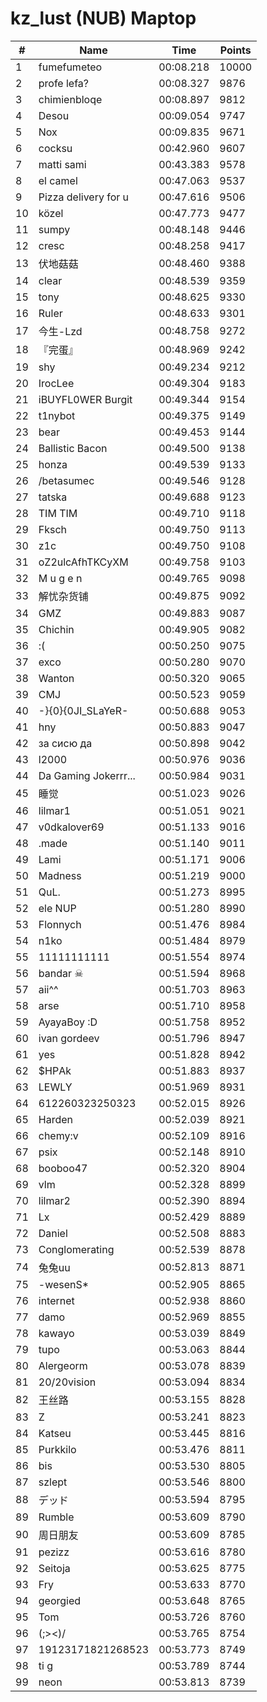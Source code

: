 # kz_lust (NUB) Maptop

|  # | Name | Time | Points |
|-------------- | -------------- | -------------- | -------------- | 
| 1 | fumefumeteo | 00:08.218 | 10000 | 
| 2 | profe lefa? | 00:08.327 | 9876 | 
| 3 | chimienbloqe | 00:08.897 | 9812 | 
| 4 | Desou | 00:09.054 | 9747 | 
| 5 | Nox | 00:09.835 | 9671 | 
| 6 | cocksu | 00:42.960 | 9607 | 
| 7 | matti sami | 00:43.383 | 9578 | 
| 8 | el camel | 00:47.063 | 9537 | 
| 9 | Pizza delivery for u | 00:47.616 | 9506 | 
| 10 | közel | 00:47.773 | 9477 | 
| 11 | sumpy | 00:48.148 | 9446 | 
| 12 | cresc | 00:48.258 | 9417 | 
| 13 | 伏地菇菇 | 00:48.460 | 9388 | 
| 14 | clear | 00:48.539 | 9359 | 
| 15 | tony | 00:48.625 | 9330 | 
| 16 | Ruler | 00:48.633 | 9301 | 
| 17 | 今生-Lzd | 00:48.758 | 9272 | 
| 18 | 『完蛋』 | 00:48.969 | 9242 | 
| 19 | shy | 00:49.234 | 9212 | 
| 20 | IrocLee | 00:49.304 | 9183 | 
| 21 | iBUYFL0WER Burgit | 00:49.344 | 9154 | 
| 22 | t1nybot | 00:49.375 | 9149 | 
| 23 | bear | 00:49.453 | 9144 | 
| 24 | Ballistic Bacon | 00:49.500 | 9138 | 
| 25 | honza | 00:49.539 | 9133 | 
| 26 | /betasumec | 00:49.546 | 9128 | 
| 27 | tatska | 00:49.688 | 9123 | 
| 28 | TIM TIM | 00:49.710 | 9118 | 
| 29 | Fksch | 00:49.750 | 9113 | 
| 30 | z1c | 00:49.750 | 9108 | 
| 31 | oZ2ulcAfhTKCyXM | 00:49.758 | 9103 | 
| 32 | M u g e n | 00:49.765 | 9098 | 
| 33 | 解忧杂货铺 | 00:49.875 | 9092 | 
| 34 | GMZ | 00:49.883 | 9087 | 
| 35 | Chichin | 00:49.905 | 9082 | 
| 36 | :( | 00:50.250 | 9075 | 
| 37 | exco | 00:50.280 | 9070 | 
| 38 | Wanton | 00:50.320 | 9065 | 
| 39 | CMJ | 00:50.523 | 9059 | 
| 40 | -}{0}{0JI_SLaYeR- | 00:50.688 | 9053 | 
| 41 | hny | 00:50.883 | 9047 | 
| 42 | за сисю да | 00:50.898 | 9042 | 
| 43 | l2000 | 00:50.976 | 9036 | 
| 44 | Da Gaming Jokerrr... | 00:50.984 | 9031 | 
| 45 | 睡觉 | 00:51.023 | 9026 | 
| 46 | lilmar1 | 00:51.051 | 9021 | 
| 47 | v0dkalover69 | 00:51.133 | 9016 | 
| 48 | .made | 00:51.140 | 9011 | 
| 49 | Lami | 00:51.171 | 9006 | 
| 50 | Madness | 00:51.219 | 9000 | 
| 51 | QuL. | 00:51.273 | 8995 | 
| 52 | ele NUP | 00:51.280 | 8990 | 
| 53 | Flonnych | 00:51.476 | 8984 | 
| 54 | n1ko | 00:51.484 | 8979 | 
| 55 | 11111111111 | 00:51.554 | 8974 | 
| 56 | bandar ☠ | 00:51.594 | 8968 | 
| 57 | aii^^ | 00:51.703 | 8963 | 
| 58 | arse | 00:51.710 | 8958 | 
| 59 | AyayaBoy :D | 00:51.758 | 8952 | 
| 60 | ivan gordeev | 00:51.796 | 8947 | 
| 61 | yes | 00:51.828 | 8942 | 
| 62 | $HРAk | 00:51.883 | 8937 | 
| 63 | LEWLY | 00:51.969 | 8931 | 
| 64 | 612260323250323 | 00:52.015 | 8926 | 
| 65 | Harden | 00:52.039 | 8921 | 
| 66 | chemy:v | 00:52.109 | 8916 | 
| 67 | psix | 00:52.148 | 8910 | 
| 68 | booboo47 | 00:52.320 | 8904 | 
| 69 | vlm | 00:52.328 | 8899 | 
| 70 | lilmar2 | 00:52.390 | 8894 | 
| 71 | Lx | 00:52.429 | 8889 | 
| 72 | Daniel | 00:52.508 | 8883 | 
| 73 | Conglomerating | 00:52.539 | 8878 | 
| 74 | 兔兔uu | 00:52.813 | 8871 | 
| 75 | -wesenS* | 00:52.905 | 8865 | 
| 76 | internet | 00:52.938 | 8860 | 
| 77 | damo | 00:52.969 | 8855 | 
| 78 | kawayo | 00:53.039 | 8849 | 
| 79 | tupo | 00:53.063 | 8844 | 
| 80 | Alergeorm | 00:53.078 | 8839 | 
| 81 | 20/20vision | 00:53.094 | 8834 | 
| 82 | 王丝路 | 00:53.155 | 8828 | 
| 83 | Z | 00:53.241 | 8823 | 
| 84 | Katseu | 00:53.445 | 8816 | 
| 85 | Purkkilo | 00:53.476 | 8811 | 
| 86 | bis | 00:53.530 | 8805 | 
| 87 | szlept | 00:53.546 | 8800 | 
| 88 | デッド | 00:53.594 | 8795 | 
| 89 | Rumble | 00:53.609 | 8790 | 
| 90 | 周日朋友 | 00:53.609 | 8785 | 
| 91 | pezizz | 00:53.616 | 8780 | 
| 92 | Seitoja | 00:53.625 | 8775 | 
| 93 | Fry | 00:53.633 | 8770 | 
| 94 | georgied | 00:53.648 | 8765 | 
| 95 | Tom | 00:53.726 | 8760 | 
| 96 | (;><)/ | 00:53.765 | 8754 | 
| 97 | 19123171821268523 | 00:53.773 | 8749 | 
| 98 | ti g | 00:53.789 | 8744 | 
| 99 | neon | 00:53.813 | 8739 | 

